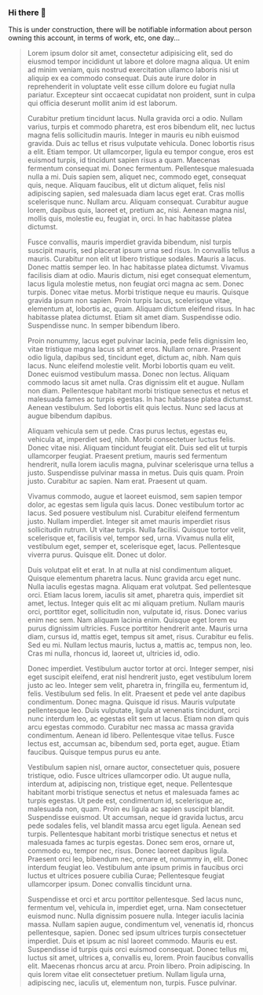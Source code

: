 ### Hi there 👋

This is under construction, there will be notifiable information about person owning this account, in terms of work, etc, one day...

<blockquote>

Lorem ipsum dolor sit amet, consectetur adipisicing elit, sed do eiusmod tempor incididunt ut labore et dolore magna aliqua. Ut enim ad minim veniam, quis nostrud exercitation ullamco laboris nisi ut aliquip ex ea commodo consequat. Duis aute irure dolor in reprehenderit in voluptate velit esse cillum dolore eu fugiat nulla pariatur. Excepteur sint occaecat cupidatat non proident, sunt in culpa qui officia deserunt mollit anim id est laborum.

Curabitur pretium tincidunt lacus. Nulla gravida orci a odio. Nullam varius, turpis et commodo pharetra, est eros bibendum elit, nec luctus magna felis sollicitudin mauris. Integer in mauris eu nibh euismod gravida. Duis ac tellus et risus vulputate vehicula. Donec lobortis risus a elit. Etiam tempor. Ut ullamcorper, ligula eu tempor congue, eros est euismod turpis, id tincidunt sapien risus a quam. Maecenas fermentum consequat mi. Donec fermentum. Pellentesque malesuada nulla a mi. Duis sapien sem, aliquet nec, commodo eget, consequat quis, neque. Aliquam faucibus, elit ut dictum aliquet, felis nisl adipiscing sapien, sed malesuada diam lacus eget erat. Cras mollis scelerisque nunc. Nullam arcu. Aliquam consequat. Curabitur augue lorem, dapibus quis, laoreet et, pretium ac, nisi. Aenean magna nisl, mollis quis, molestie eu, feugiat in, orci. In hac habitasse platea dictumst.

Fusce convallis, mauris imperdiet gravida bibendum, nisl turpis suscipit mauris, sed placerat ipsum urna sed risus. In convallis tellus a mauris. Curabitur non elit ut libero tristique sodales. Mauris a lacus. Donec mattis semper leo. In hac habitasse platea dictumst. Vivamus facilisis diam at odio. Mauris dictum, nisi eget consequat elementum, lacus ligula molestie metus, non feugiat orci magna ac sem. Donec turpis. Donec vitae metus. Morbi tristique neque eu mauris. Quisque gravida ipsum non sapien. Proin turpis lacus, scelerisque vitae, elementum at, lobortis ac, quam. Aliquam dictum eleifend risus. In hac habitasse platea dictumst. Etiam sit amet diam. Suspendisse odio. Suspendisse nunc. In semper bibendum libero.

Proin nonummy, lacus eget pulvinar lacinia, pede felis dignissim leo, vitae tristique magna lacus sit amet eros. Nullam ornare. Praesent odio ligula, dapibus sed, tincidunt eget, dictum ac, nibh. Nam quis lacus. Nunc eleifend molestie velit. Morbi lobortis quam eu velit. Donec euismod vestibulum massa. Donec non lectus. Aliquam commodo lacus sit amet nulla. Cras dignissim elit et augue. Nullam non diam. Pellentesque habitant morbi tristique senectus et netus et malesuada fames ac turpis egestas. In hac habitasse platea dictumst. Aenean vestibulum. Sed lobortis elit quis lectus. Nunc sed lacus at augue bibendum dapibus.

Aliquam vehicula sem ut pede. Cras purus lectus, egestas eu, vehicula at, imperdiet sed, nibh. Morbi consectetuer luctus felis. Donec vitae nisi. Aliquam tincidunt feugiat elit. Duis sed elit ut turpis ullamcorper feugiat. Praesent pretium, mauris sed fermentum hendrerit, nulla lorem iaculis magna, pulvinar scelerisque urna tellus a justo. Suspendisse pulvinar massa in metus. Duis quis quam. Proin justo. Curabitur ac sapien. Nam erat. Praesent ut quam.

Vivamus commodo, augue et laoreet euismod, sem sapien tempor dolor, ac egestas sem ligula quis lacus. Donec vestibulum tortor ac lacus. Sed posuere vestibulum nisl. Curabitur eleifend fermentum justo. Nullam imperdiet. Integer sit amet mauris imperdiet risus sollicitudin rutrum. Ut vitae turpis. Nulla facilisi. Quisque tortor velit, scelerisque et, facilisis vel, tempor sed, urna. Vivamus nulla elit, vestibulum eget, semper et, scelerisque eget, lacus. Pellentesque viverra purus. Quisque elit. Donec ut dolor.

Duis volutpat elit et erat. In at nulla at nisl condimentum aliquet. Quisque elementum pharetra lacus. Nunc gravida arcu eget nunc. Nulla iaculis egestas magna. Aliquam erat volutpat. Sed pellentesque orci. Etiam lacus lorem, iaculis sit amet, pharetra quis, imperdiet sit amet, lectus. Integer quis elit ac mi aliquam pretium. Nullam mauris orci, porttitor eget, sollicitudin non, vulputate id, risus. Donec varius enim nec sem. Nam aliquam lacinia enim. Quisque eget lorem eu purus dignissim ultricies. Fusce porttitor hendrerit ante. Mauris urna diam, cursus id, mattis eget, tempus sit amet, risus. Curabitur eu felis. Sed eu mi. Nullam lectus mauris, luctus a, mattis ac, tempus non, leo. Cras mi nulla, rhoncus id, laoreet ut, ultricies id, odio.

Donec imperdiet. Vestibulum auctor tortor at orci. Integer semper, nisi eget suscipit eleifend, erat nisl hendrerit justo, eget vestibulum lorem justo ac leo. Integer sem velit, pharetra in, fringilla eu, fermentum id, felis. Vestibulum sed felis. In elit. Praesent et pede vel ante dapibus condimentum. Donec magna. Quisque id risus. Mauris vulputate pellentesque leo. Duis vulputate, ligula at venenatis tincidunt, orci nunc interdum leo, ac egestas elit sem ut lacus. Etiam non diam quis arcu egestas commodo. Curabitur nec massa ac massa gravida condimentum. Aenean id libero. Pellentesque vitae tellus. Fusce lectus est, accumsan ac, bibendum sed, porta eget, augue. Etiam faucibus. Quisque tempus purus eu ante.

Vestibulum sapien nisl, ornare auctor, consectetuer quis, posuere tristique, odio. Fusce ultrices ullamcorper odio. Ut augue nulla, interdum at, adipiscing non, tristique eget, neque. Pellentesque habitant morbi tristique senectus et netus et malesuada fames ac turpis egestas. Ut pede est, condimentum id, scelerisque ac, malesuada non, quam. Proin eu ligula ac sapien suscipit blandit. Suspendisse euismod. Ut accumsan, neque id gravida luctus, arcu pede sodales felis, vel blandit massa arcu eget ligula. Aenean sed turpis. Pellentesque habitant morbi tristique senectus et netus et malesuada fames ac turpis egestas. Donec sem eros, ornare ut, commodo eu, tempor nec, risus. Donec laoreet dapibus ligula. Praesent orci leo, bibendum nec, ornare et, nonummy in, elit. Donec interdum feugiat leo. Vestibulum ante ipsum primis in faucibus orci luctus et ultrices posuere cubilia Curae; Pellentesque feugiat ullamcorper ipsum. Donec convallis tincidunt urna.

Suspendisse et orci et arcu porttitor pellentesque. Sed lacus nunc, fermentum vel, vehicula in, imperdiet eget, urna. Nam consectetuer euismod nunc. Nulla dignissim posuere nulla. Integer iaculis lacinia massa. Nullam sapien augue, condimentum vel, venenatis id, rhoncus pellentesque, sapien. Donec sed ipsum ultrices turpis consectetuer imperdiet. Duis et ipsum ac nisl laoreet commodo. Mauris eu est. Suspendisse id turpis quis orci euismod consequat. Donec tellus mi, luctus sit amet, ultrices a, convallis eu, lorem. Proin faucibus convallis elit. Maecenas rhoncus arcu at arcu. Proin libero. Proin adipiscing. In quis lorem vitae elit consectetuer pretium. Nullam ligula urna, adipiscing nec, iaculis ut, elementum non, turpis. Fusce pulvinar.

</blockquote>

<!-- Well, u decided to view raw code of this, interesting-->

<!--
**kiyro7/kiyro7** is a ✨ _special_ ✨ repository because its `README.md` (this file) appears on your GitHub profile.

Here are some ideas to get you started:

- 🔭 I’m currently working on ...
- 🌱 I’m currently learning ...
- 👯 I’m looking to collaborate on ...
- 🤔 I’m looking for help with ...
- 💬 Ask me about ...
- 📫 How to reach me: ...
- 😄 Pronouns: ...
- ⚡ Fun fact: ...
-->
